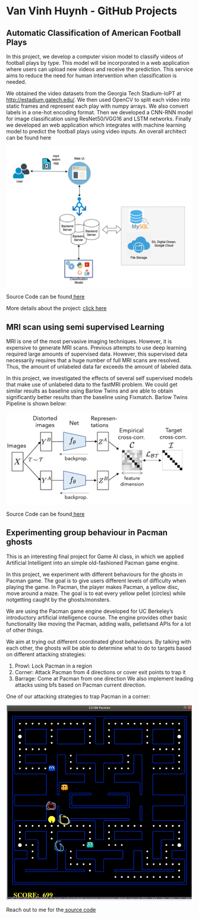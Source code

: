 # Van Vinh Huynh - GitHub Projects

## Automatic Classification of American Football Plays

In this project, we develop a computer vision model to classify videos of football plays by type. This model will be incorporated in a web application where users can upload new videos and receive the prediction. This service aims to reduce the need for human intervention when classification is needed.

We obtained the video datasets from the Georgia Tech Stadium-IoPT at http://estadium.gatech.edu/. We then used OpenCV to split each video into static frames and represent each play with numpy arrays. We also convert labels in a one-hot encoding format. Then we developed a CNN-RNN model for image classification using ResNet50/VGG16 and LSTM networks. Finally we developed an web application which integrates with machine learning model to predict the football plays using video inputs. An overall architect can be found here 

<img src="/images/football_architect.png" alt="football_architect" width="500"/>

Source Code can be found[ here](https://github.com/huynhvinh/football_plays_video_recognition)

More details about the project: [click here](https://docs.google.com/presentation/d/1d4isbu5wujBa6oj3CAjtQQiMlrNS8Jlu/edit#slide=id.p7)

## MRI scan using semi supervised Learning

MRI is one of the most pervasive imaging techniques. However, it is expensive to generate MRI scans. Previous attempts to use deep learning required large amounts of supervised data. However, this supervised data necessarily requires that a huge number of full MRI scans are resolved. Thus, the amount of unlabeled data far exceeds the amount of labeled data. 

In this project, we investigated the effects of several self supervised models that make use of unlabeled data to the fastMRI problem. We could get similar results as baseline using Barlow Twins and are able to obtain significantly better results than the baseline using Fixmatch. Barlow Twins Pipeline is shown below:

<img src="/images/barlow_pipeline.png" alt="Barlow Twins Pipeline" width="500"/>

Source Code can be found[ here](https://github.com/huynhvinh/fastMRI)

## Experimenting group behaviour in Pacman ghosts

This is an interesting final project for Game AI class, in which we applied Artificial Intelligent into an simple old-fashioned Pacman game engine.

In this project, we experiment with different behaviours for the ghosts in Pacman game. The goal is to give users different levels of difficulty when playing the game. In Pacman, the player makes Pacman, a yellow disc, move around a maze. The goal is to eat every yellow pellet (circles) while notgetting caught by the ghosts/monsters.

We are using the Pacman game engine developed for UC Berkeley’s introductory artificial intelligence course. The engine provides other basic functionality like moving the Pacman, adding walls, pelletsand APIs for a lot of other things. 

We aim at trying out different coordinated ghost behaviours. By talking with each other, the ghosts will be able to determine what to do to targets based on different attacking strategies: 
1. Prowl: Lock Pacman in a region
2. Corner: Attack Pacman from 4 directions or cover exit points to trap it
3. Barrage: Come at Pacman from one direction
We also implement leading attacks using bfs based on Pacman current direction. 

One of our attacking strategies to trap Pacman in a corner: 

<img src="/images/edited_pac.png" alt="edited_pac" width="500"/>

Reach out to me for the[ source code](https://github.com/huynhvinh/Smart-Pacman-Ghosts)

